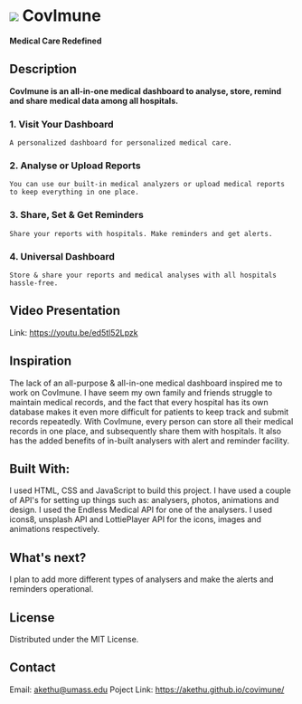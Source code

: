 # <img src="https://img.icons8.com/plasticine/30/000000/protection-mask.png"/> CovImune

<strong>Medical Care Redefined</strong>

## Description

<strong>CovImune is an all-in-one medical dashboard to analyse, store, remind and share medical data among all hospitals.</strong>

### 1. Visit Your Dashboard

    A personalized dashboard for personalized medical care.

### 2. Analyse or Upload Reports

    You can use our built-in medical analyzers or upload medical reports to keep everything in one place.

### 3. Share, Set & Get Reminders

    Share your reports with hospitals. Make reminders and get alerts.

### 4. Universal Dashboard

    Store & share your reports and medical analyses with all hospitals hassle-free.



## Video Presentation

Link: https://youtu.be/ed5tl52Lpzk 


## Inspiration

The lack of an all-purpose & all-in-one medical dashboard inspired me to work on CovImune. I have seem my own family and friends struggle to maintain medical records, and the fact that every hospital has its own database makes it even more difficult for patients to keep track and submit records repeatedly. With CovImune, every person can store all their medical records in one place, and subsequently share them with hospitals. It also has the added benefits of in-built analysers with alert and reminder facility.


## Built With:

I used HTML, CSS and JavaScript to build this project. I have used a couple of API's for setting up things such as: analysers, photos, animations and design. 
I used the Endless Medical API for one of the analysers. I used icons8, unsplash API and LottiePlayer API for the icons, images and animations respectively.


## What's next?

I plan to add more different types of analysers and make the alerts and reminders operational.


## License

Distributed under the MIT License.


## Contact

Email: akethu@umass.edu 
Poject Link: https://akethu.github.io/covimune/
